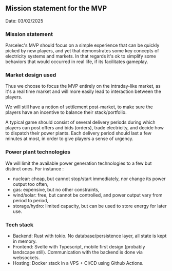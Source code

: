 ## Mission statement for the MVP

Date: 03/02/2025

### Mission statement

Parcelec's MVP should focus on a simple experience that can be quickly picked by
new players, and yet that demonstrates some key concepts of electricity systems
and markets. In that regards it's ok to simplify some behaviors that would
occurred in real life, if its facilitates gameplay.

### Market design used

Thus we choose to focus the MVP entirely on the intraday-like market, as it's a
real time market and will more easily lead to interaction between the players.

We will still have a notion of settlement post-market, to make sure the players
have an incentive to balance their stack/portfolio.

A typical game should consist of several delivery periods during which players
can post offers and bids (orders), trade electricity, and decide how to dispatch
their power plants. Each delivery period should last a few minutes at most, in
order to give players a sense of urgency.

### Power plant technologies

We will limit the available power generation technologies to a few but distinct
ones. For instance :

- nuclear: cheap, but cannot stop/start immediately, nor change its power output
  too often,
- gas: expensive, but no other constraints,
- wind/solar: free, but cannot be controlled, and power output vary from period
  to period,
- storage/hydro: limited capacity, but can be used to store energy for later
  use.

### Tech stack

- Backend: Rust with tokio. No database/persistence layer, all state is kept in
  memory.
- Frontend: Svelte with Typescript, mobile first design (probably landscape
  still). Communication with the backend is done via websockets.
- Hosting: Docker stack in a VPS + CI/CD using Github Actions.
